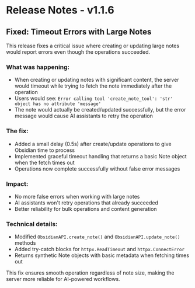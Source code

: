 # Release Notes - v1.1.6

## Fixed: Timeout Errors with Large Notes

This release fixes a critical issue where creating or updating large notes would report errors even though the operations succeeded.

### What was happening:
- When creating or updating notes with significant content, the server would timeout while trying to fetch the note immediately after the operation
- Users would see: `Error calling tool 'create_note_tool': 'str' object has no attribute 'message'`
- The note would actually be created/updated successfully, but the error message would cause AI assistants to retry the operation

### The fix:
- Added a small delay (0.5s) after create/update operations to give Obsidian time to process
- Implemented graceful timeout handling that returns a basic Note object when the fetch times out
- Operations now complete successfully without false error messages

### Impact:
- No more false errors when working with large notes
- AI assistants won't retry operations that already succeeded
- Better reliability for bulk operations and content generation

### Technical details:
- Modified `ObsidianAPI.create_note()` and `ObsidianAPI.update_note()` methods
- Added try-catch blocks for `httpx.ReadTimeout` and `httpx.ConnectError`
- Returns synthetic Note objects with basic metadata when fetching times out

This fix ensures smooth operation regardless of note size, making the server more reliable for AI-powered workflows.